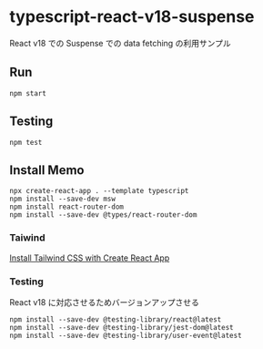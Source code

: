 # typescript-react-v18-suspense

React v18 での Suspense での data fetching の利用サンプル

## Run

```
npm start
```

## Testing

```
npm test
```

## Install Memo

```
npx create-react-app . --template typescript
npm install --save-dev msw
npm install react-router-dom
npm install --save-dev @types/react-router-dom
```

### Taiwind

[Install Tailwind CSS with Create React App](https://tailwindcss.com/docs/guides/create-react-app)

### Testing

React v18 に対応させるためバージョンアップさせる

```
npm install --save-dev @testing-library/react@latest
npm install --save-dev @testing-library/jest-dom@latest
npm install --save-dev @testing-library/user-event@latest
```
